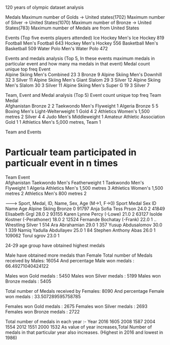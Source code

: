 120 years of olympic dataset analysis

Medals
Maximum number of Golds -> United states(1702)
Maximum number of Silver -> United States(1070)
Maximum number of Bronze -> United States(783)
Maximum number of Medals are from United States

Events (Top five events players attended)
Ice Hockey Men's Ice Hockey                819
Football Men's Football                    643
Hockey Men's Hockey                        556
Basketball Men's Basketball                509
Water Polo Men's Water Polo                472



Events and medals analysis (Top 5, In these events maximum medals in particular event and how many ma medals in that event)
 	                                        Medal
	                            count 	unique 	top 	freq
Event 				
Alpine Skiing Men's Combined 	    23 	3 	Bronze 	9
Alpine Skiing Men's Downhill 	    32 	3 	Silver 	11
Alpine Skiing Men's Giant Slalom 	29 	3 	Silver 	12
Alpine Skiing Men's Slalom 	        30 	3 	Silver 	11
Alpine Skiing Men's Super G 	    19 	3 	Silver 	7


Team, Event and Medal analysis (Top 5)
 		                                                        Event
		                            count 	unique 	top 	                       freq
Team 	                        Medal 				
Afghanistan 	                Bronze 	2 	2 	Taekwondo Men's Flyweight 	        1
Algeria 	                    Bronze 	5 	5 	Boxing Men's Light-Welterweight 	1
                                Gold 	4 	2 	Athletics Women's 1,500 metres 	    2
                                Silver 	4 	4 	Judo Men's Middleweight 	        1
Amateur Athletic Association 	Gold 	1 	1 	Athletics Men's 5,000 metres, Team 	1


Team and Events
# Particualr team participated in particualr event in n times

Team         Event                                        
Afghanistan  Taekwondo Men's Featherweight                     1
             Taekwondo Men's Flyweight                         1
Algeria      Athletics Men's 1,500 metres                      3
             Athletics Women's 1,500 metres                    2
             Athletics Men's 800 metres                        2





---> Sport, Medal, ID, Name, Sex, Age (M->1, F->0)
Sport          Medal   Sex  ID      Name                          Age 
Alpine Skiing  Bronze  0    91797   Anja Sofia Tess Prson         24.0    2
                            41849   Elisabeth Grgl                28.0    2
                            93155   Karen Lynne Percy (-Lowe)     21.0    2
                            63127   Isolde Kostner (-Perathoner)  18.0    2
                            12524   Fernande Bochatay (-Frank)    22.0    1
                                                                         ..
Wrestling      Silver  1    514     Ara Abrahamian                29.0    1
                            357     Yusup Abdusalomov             30.0    1
                            339     Namiq Yadulla Abdullayev      25.0    1
                            84      Stephen Anthony Abas          26.0    1
                            109062  Torul sgrov                   23.0    1


24-29 age group have obtained highest medals


Male have obtained more medals than Female
Total number of Medals received by Males: 16054
And percentage Male won medals : 66.49271040424122


Males won Gold medals : 5450
Males won Silver medals : 5199
Males won Bronze medals : 5405



Total number of Medals received by Females: 8090
And percentage Female won medals : 33.507289595758785


Females won Gold medals : 2675
Females won Silver medals : 2693
Females won Bronze medals : 2722




Total number of medals in each year :-
Year
2016    1605
2008    1587
2004    1554
2012    1551
2000    1532
As value of year increases,Total Number of medals in that particular year also increases. (Highest in 2016 and lowest in 1986)

